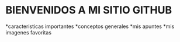 # BIENVENIDOS A MI SITIO GITHUB
*caracteristicas importantes
*conceptos generales
*mis apuntes
*mis imagenes favoritas
